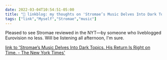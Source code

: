 ```yaml
---
date: 2022-03-04T10:54:51-05:00
title: "🔗 linkblog: my thoughts on 'Stromae’s Music Delves Into Dark Topics. His Return Is Right on Time. - The New York Times'"
tags: ["link","Myself","Stromae","music"]
---
```

Pleased to see Stromae reviewed in the NYT—by someone who liveblogged Eurovision no less. Will be listening all afternoon, I'm sure.
 
[link to 'Stromae’s Music Delves Into Dark Topics. His Return Is Right on Time. - The New York Times'](https://www.nytimes.com/2022/02/28/arts/music/stromae-multitude.html)
